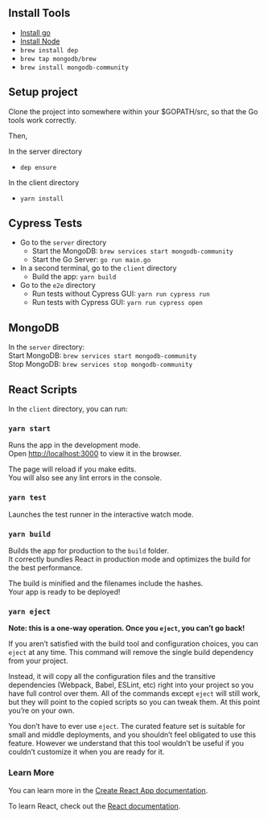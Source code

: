 ## Install Tools
- [Install go](https://golang.org/doc/install)
- [Install Node](https://nodejs.org/en/)
- `brew install dep`
- `brew tap mongodb/brew`
- `brew install mongodb-community`

## Setup project

Clone the project into somewhere within your $GOPATH/src, so that the Go tools work correctly.

Then,

In the server directory

- `dep ensure`

In the client directory

- `yarn install`

## Cypress Tests

- Go to the `server` directory
    - Start the MongoDB: `brew services start mongodb-community`
    - Start the Go Server: `go run main.go`
- In a second terminal, go to the `client` directory
    - Build the app: `yarn build`
- Go to the `e2e` directory
    - Run tests without Cypress GUI: `yarn run cypress run`
    - Run tests with Cypress GUI: `yarn run cypress open` 

## MongoDB

In the `server` directory:<br>
Start MongoDB: `brew services start mongodb-community`<br>
Stop MongoDB: `brew services stop mongodb-community`

## React Scripts

In the `client` directory, you can run:

### `yarn start`

Runs the app in the development mode.<br>
Open [http://localhost:3000](http://localhost:3000) to view it in the browser.

The page will reload if you make edits.<br>
You will also see any lint errors in the console.

### `yarn test`

Launches the test runner in the interactive watch mode.<br>

### `yarn build`

Builds the app for production to the `build` folder.<br>
It correctly bundles React in production mode and optimizes the build for the best performance.

The build is minified and the filenames include the hashes.<br>
Your app is ready to be deployed!


### `yarn eject`

**Note: this is a one-way operation. Once you `eject`, you can’t go back!**

If you aren’t satisfied with the build tool and configuration choices, you can `eject` at any time. This command will remove the single build dependency from your project.

Instead, it will copy all the configuration files and the transitive dependencies (Webpack, Babel, ESLint, etc) right into your project so you have full control over them. All of the commands except `eject` will still work, but they will point to the copied scripts so you can tweak them. At this point you’re on your own.

You don’t have to ever use `eject`. The curated feature set is suitable for small and middle deployments, and you shouldn’t feel obligated to use this feature. However we understand that this tool wouldn’t be useful if you couldn’t customize it when you are ready for it.

### Learn More

You can learn more in the [Create React App documentation](https://facebook.github.io/create-react-app/docs/getting-started).

To learn React, check out the [React documentation](https://reactjs.org/).
